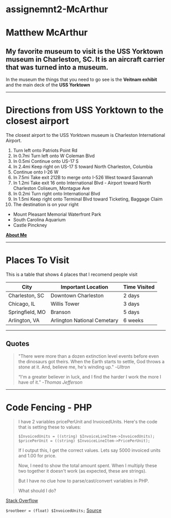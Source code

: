 # assignemnt2-McArthur

# Matthew McArthur

## My favorite museum to visit is the USS Yorktown museum in Charleston, SC. It is an aircraft carrier that was turned into a museum.

In the museum the things that you need to go see is the **Veitnam exhibit** and the main deck of the **USS Yorktown**

---

# Directions from USS Yorktown to the closest airport
The closest airport to the USS Yorktown museum is Charleston International Airport.

1. Turn left onto Patriots Point Rd
2. In 0.7mi Turn left onto W Coleman Blvd
3. In 0.5mi Continue onto US-17 S
4. In 2.4mi Keep right on US-17 S toward North Charleston, Columbia
5. Continue onto I-26 W
6. In 7.5mi Take exit 212B to merge onto I-526 West toward Savannah
7. In 1.2mi Take exit 16 onto International Blvd - Airport toward North Charleston Coliseum, Montague Ave
8. In 0.2mi Turn right onto International Blvd
9. In 1.5mi Keep right onto Terminal Blvd toward Ticketing, Baggage Claim
10. The destination is on your right

* Mount Pleasant Memorial Waterfront Park
* South Carolina Aquarium 
* Castle Pinckney

**[About Me](AboutMe.md)**

---
# Places To Visit

This is a table that shows 4 places that I recomend people visit

| City | Important Location | Time Visited |
| --- | --- | --- | 
| Charleston, SC | Downtown Charleston | 2 days |
| Chicago, IL | Willis Tower | 3 days |
| Springfield, MO | Branson | 5 days |
| Arlington, VA | Arlington National Cemetary | 6 weeks |

---
## Quotes

>"There were more than a dozen extinction level events before even the dinosaurs got theirs. When the Earth starts to settle, God throws a stone at it. And, believe me, he's winding up." -*Ultron*
>
>“I'm a greater believer in luck, and I find the harder I work the more I have of it.” -*Thomas Jefferson*

---
# Code Fencing - PHP

>I have 2 variables pricePerUnit and InvoicedUnits. Here's the code that is setting these to values:
>
>```$InvoicedUnits = ((string) $InvoiceLineItem->InvoicedUnits);```
>```$pricePerUnit = ((string) $InvoiceLineItem->PricePerUnit);```
>
>If I output this, I get the correct values. Lets say 5000 invoiced units and 1.00 for price.
>
>Now, I need to show the total amount spent. When I multiply these two together it doesn't work (as expected, these are strings).
>
>But I have no clue how to parse/cast/convert variables in PHP.
>
>What should I do?

[Stack Overflow](https://stackoverflow.com/questions/481466/php-string-to-float)

```$rootbeer = (float) $InvoicedUnits;```
[Source](https://stackoverflow.com/questions/481466/php-string-to-float)